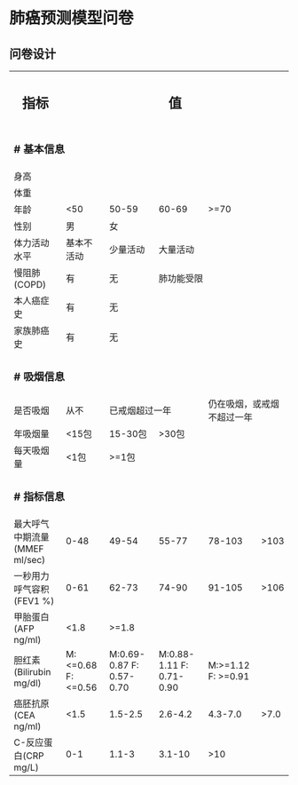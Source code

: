 # 肺癌预测模型问卷

## 问卷设计

<table>
    <tr>
        <th><h2><b>指标</b></h2></th><th colspan="5"><h2><b>值</b></h2></th>
    </tr>
    <tr>
        <td  colspan="6"><h3><b># 基本信息</b></h3></td>
    </tr>
    <tr>
        <td>身高</td>
    </tr>
    <tr>
        <td>体重</td>
    </tr>
    <tr>
        <td>年龄</td><td><50</td><td>50-59</td><td>60-69</td><td>>=70</td>
    </tr>
    <tr>
        <td>性别</td><td>男</td><td>女</td>
    </tr>
    <tr>
        <td>体力活动水平</td><td>基本不活动</td><td>少量活动</td><td>大量活动</td>
    </tr>
    <tr>
        <td>慢阻肺(COPD)</td><td>有</td><td>无</td><td colspan="2">肺功能受限</td>
    </tr>
    <tr>
        <td>本人癌症史</td><td>有</td><td>无</td>
    </tr>
    <tr>
        <td>家族肺癌史</td><td>有</td><td>无</td>
    </tr>
    <tr>
        <td  colspan="6"><h3><b># 吸烟信息</b></h3></td>
    </tr>
    <tr>
        <td>是否吸烟</td><td>从不</td><td colspan="2">已戒烟超过一年</td><td colspan="2">仍在吸烟，或戒烟不超过一年</td>
    </tr>
    <tr>
        <td>年吸烟量</td><td><15包</td><td>15-30包</td><td>>30包</td>
    </tr>
    <tr>
        <td>每天吸烟量</td><td><1包</td><td>>=1包</td>
    </tr>
    <tr>
        <td  colspan="6"><h3><b># 指标信息</b></h3></td>
    </tr>
    <tr>
        <td>最大呼气中期流量(MMEF ml/sec)</td><td>0-48</td><td>49-54</td><td>55-77</td><td>78-103</td><td>>103</td>
    </tr>
        <tr>
        <td>一秒用力呼气容积(FEV1 %)</td><td>0-61</td><td>62-73</td><td>74-90</td><td>91-105</td><td>>106</td>
    </tr>
    <tr>
        <td>甲胎蛋白(AFP ng/ml)</td><td><1.8</td><td>>=1.8</td>
    </tr>
    <tr>
        <td>胆红素(Bilirubin mg/dl)</td><td>M:<=0.68 F: <=0.56</td><td>M:0.69-0.87 F: 0.57-0.70</td><td>M:0.88-1.11 F: 0.71-0.90</td><td>M:>=1.12 F: >=0.91</td>
    </tr>
    <tr>
        <td>癌胚抗原(CEA ng/ml)</td><td><1.5</td><td>1.5-2.5</td><td>2.6-4.2</td><td>4.3-7.0</td><td>>7.0</td>
    </tr>
    <tr>
        <td>C-反应蛋白(CRP mg/L)</td><td>0-1</td><td>1.1-3</td><td>3.1-10</td><td>>10</td>
    </tr>
</table>
